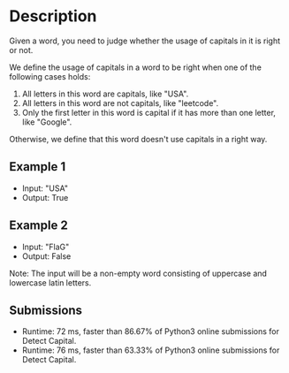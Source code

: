 
# Description
Given a word, you need to judge whether the usage of capitals in it is right or not.

We define the usage of capitals in a word to be right when one of the following cases holds:

1. All letters in this word are capitals, like "USA".
2. All letters in this word are not capitals, like "leetcode".
3. Only the first letter in this word is capital if it has more than one letter, like "Google".

Otherwise, we define that this word doesn't use capitals in a right way.

## Example 1
- Input: "USA"
- Output: True

## Example 2
- Input: "FlaG"
- Output: False

Note: The input will be a non-empty word consisting of uppercase and lowercase latin letters.

## Submissions
- Runtime: 72 ms, faster than 86.67% of Python3 online submissions for Detect Capital.
- Runtime: 76 ms, faster than 63.33% of Python3 online submissions for Detect Capital.

